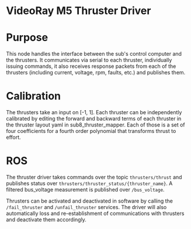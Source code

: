 VideoRay M5 Thruster Driver
===========================

# Purpose

This node handles the interface between the sub's control computer and the thrusters. It communicates via serial to each thruster, individually issuing commands, it also receives response packets from each of the thrusters (including current, voltage, rpm, faults, etc.) and publishes them.

# Calibration
The thrusters take an input on [-1, 1]. Each thruster can be independently calibrated by editing the forward and backward terms of each thruster in the thruster layout yaml in sub8_thruster_mapper. Each of those is a set of four coefficients for a fourth order polynomial that transforms thrust to effort.

# ROS
The thruster driver takes commands over the topic `thrusters/thrust` and publishes status over `thrusters/thruster_status/{thruster_name}`. A filtered bus_voltage measurement is published over `/bus_voltage`.

Thrusters can be activated and deactivated in software by calling the `/fail_thruster` and `/unfail_thruster` services. The driver will also automatically loss and re-establishment of communications with thrusters and deactivate them accordingly.

